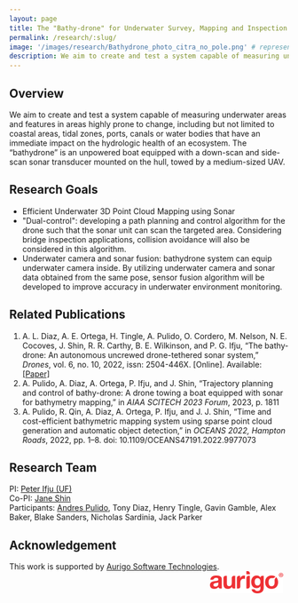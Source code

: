 ```yaml
---
layout: page
title: The "Bathy-drone" for Underwater Survey, Mapping and Inspection
permalink: /research/:slug/
image: '/images/research/Bathydrone_photo_citra_no_pole.png' # representative figure
description: We aim to create and test a system capable of measuring underwater areas and features in areas highly prone to change, including but not limited to coastal areas, tidal zones, ports, canals or water bodies that have an immediate impact on the hydrologic health of an ecosystem. The “bathydrone” is an unpowered boat equipped with a down-scan and side-scan sonar transducer mounted on the hull, towed by a medium-sized UAV.
---
```


## Overview <!-- Must include -->
We aim to create and test a system capable of measuring underwater areas and features in areas highly prone to change, including but not limited to coastal areas, tidal zones, ports, canals or water bodies that have an immediate impact on the hydrologic health of an ecosystem. The “bathydrone” is an unpowered boat equipped with a down-scan and side-scan sonar transducer mounted on the hull, towed by a medium-sized UAV.

## Research Goals <!-- Remove if not applicable -->
* Efficient Underwater 3D Point Cloud Mapping using Sonar
* "Dual-control": developing a path planning and control algorithm for the drone such that the sonar unit can scan the targeted area. Considering bridge inspection applications, collision avoidance will also be considered in this algorithm.
* Underwater camera and sonar fusion: bathydrone system can equip underwater camera inside. By utilizing underwater camera and sonar data obtained from the same pose, sensor fusion algorithm will be developed to improve accuracy in underwater environment monitoring.

## Related Publications <!-- Remove if not applicable -->
1. A. L. Diaz, A. E. Ortega, H. Tingle, A. Pulido, O. Cordero, M. Nelson, N. E. Cocoves, J. Shin, R. R. Carthy, B. E. Wilkinson, and P. G. Ifju, “The bathy-drone: An autonomous uncrewed drone-tethered sonar system,” *Drones*, vol. 6, no. 10, 2022, issn: 2504-446X. [Online]. Available: [[Paper]](https://www.mdpi.com/2504-446X/6/10/294)
1. A. Pulido, A. Diaz, A. Ortega, P. Ifju, and J. Shin, “Trajectory planning and control of bathy-drone: A drone towing a boat equipped with sonar for bathymetry mapping,” in *AIAA SCITECH 2023 Forum*, 2023, p. 1811
1. A. Pulido, R. Qin, A. Diaz, A. Ortega, P. Ifju, and J. J. Shin, “Time and cost-efficient bathymetric mapping system using sparse point cloud generation and automatic object detection,” in *OCEANS 2022, Hampton Roads*, 2022, pp. 1–8. doi: 10.1109/OCEANS47191.2022.9977073

## Research Team <!-- Remove if not applicable -->
PI: [Peter Ifju (UF)](https://mae.ufl.edu/people/profiles/peter-ifju/)  
Co-PI: [Jane Shin](/people/jane)  
Participants: [Andres Pulido](/people/andres), Tony Diaz, Henry Tingle, Gavin Gamble, Alex Baker, Blake Sanders, Nicholas Sardinia, Jack Parker

## Acknowledgement <!-- Remove if not applicable -->
This work is supported by [Aurigo Software Technologies](https://www.aurigo.com/).
<img src="/images/logos/aurigo_logo.png"
     alt="Aurigo Logo"
     style="float: right; margin-right: 10px;" />  


<!-- <a href="https://www.aurigo.com/">
      <img alt="Aurigo Logo" src="/images/logos/aurigo_logo.png" height="70">
   </a> I need to change the style to remove the underline-->

<!-- Include below if you have additional resources to add (e.g. interview videos) -->

<!-- ***

## Additional Resources

### Youtube Embed
<p><iframe src="https://www.youtube.com/embed/2b2gJu-g3qE" loading="lazy" frameborder="0" allowfullscreen></iframe></p>

### Vimeo Embed

<p><iframe src="https://player.vimeo.com/video/148003889?h=d36b8b4cbb" loading="lazy" width="640" height="360" frameborder="0" allowfullscreen></iframe></p> -->
